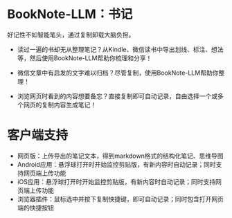 # BookNote-LLM：书记

好记性不如智能笔头，通过复制卸载大脑负担。

- 读过一遍的书却无从整理笔记？从Kindle、微信读书中导出划线、标注、想法等，然后使用BookNote-LLM帮助你梳理和分享！

- 微信文章中有启发的文字难以归档？尽管复制，使用BookNote-LLM帮助你整理！

- 浏览网页时看到的内容想要备忘？直接复制即可自动记录，自由选择一个或多个网页的复制内容生成笔记！

# 客户端支持

- 网页版：上传导出的笔记文本，得到markdown格式的结构化笔记、思维导图
- Android应用：悬浮球打开时开始监控剪贴版，有新内容时自动记录；同时支持网页端上传功能
- iOS应用：悬浮球打开时开始监控剪贴版，有新内容时自动记录；同时支持网页端上传功能
- 浏览器插件：鼠标选中并按下复制快捷键，即可自动记录；同时包含打开网页端的快捷按钮